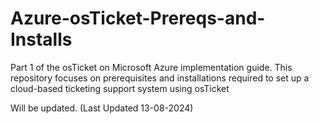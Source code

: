 # Azure-osTicket-Prereqs-and-Installs
Part 1 of the osTicket on Microsoft Azure implementation guide. This repository focuses on prerequisites and installations required to set up a cloud-based ticketing support system using osTicket

Will be updated. (Last Updated 13-08-2024)
